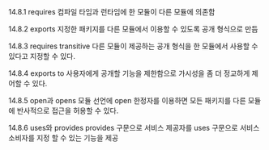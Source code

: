 14.8.1 requires
컴파일 타임과 런타임에 한 모듈이 다른 모듈에 의존함

14.8.2 exports
지정한 패키지를 다른 모듈에서 이용할 수 있도록 공개 형식으로 만듬

14.8.3 requires transitive
다른 모듈이 제공하는 공개 형식을 한 모듈에서 사용할 수 있다고 지정할 수 있다.

14.8.4 exports to
사용자에게 공개할 기능을 제한함으로 가시성을 좀 더 정교하게 제어할 수 있다.

14.8.5 open과 opens
모듈 선언에 open 한정자를 이용하면 모든 패키지를 다른 모듈에 반사적으로 접근을 허용할 수 있다.

14.8.6 uses와 provides
provides 구문으로 서비스 제공자를 uses 구문으로 서비스 소비자를 지정 할 수 있는 기능을 제공
